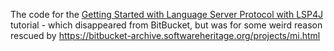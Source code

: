 The code for the [Getting Started with Language Server Protocol with LSP4J](https://linuxtut.com/en/c53e4dddb0709492d362/) tutorial - which disappeared from BitBucket, but was for some weird reason rescued by https://bitbucket-archive.softwareheritage.org/projects/mi.html
